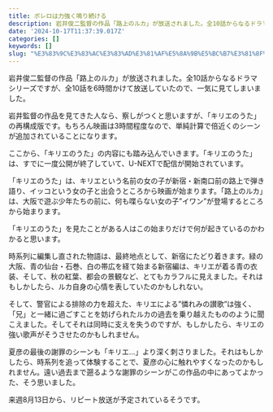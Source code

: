 ```yaml
---
title: ボレロは力強く鳴り続ける
description: 岩井俊二監督の作品「路上のルカ」が放送されました。全10話からなるドラマシリーズですが、全10話を6時間かけて放送していたので、一気に見てしまいました。
date: '2024-10-17T11:37:39.017Z'
categories: []
keywords: []
slug: "%E3%83%9C%E3%83%AC%E3%83%AD%E3%81%AF%E5%8A%9B%E5%BC%B7%E3%81%8F%E9%B3%B4%E3%82%8A%E7%B6%9A%E3%81%91%E3%82%8B"
---
```

岩井俊二監督の作品「路上のルカ」が放送されました。全10話からなるドラマシリーズですが、全10話を6時間かけて放送していたので、一気に見てしまいました。

岩井監督の作品を見てきた人なら、察しがつくと思いますが、「キリエのうた」の再構成版です。もちろん映画は3時間程度なので、単純計算で倍近くのシーンが追加されていることになります。

ここから、「キリエのうた」の内容にも踏み込んでいきます。「キリエのうた」は、すでに一度公開が終了していて、U-NEXTで配信が開始されています。

「キリエのうた」は、キリエという名前の女の子が新宿・新南口前の路上で弾き語り、イッコという女の子と出会うところから映画が始まります。「路上のルカ」は、大阪で遊ぶ少年たちの前に、何も喋らない女の子”イワン”が登場するところから始まります。

「キリエのうた」を見たことがある人はこの始まりだけで何が起きているのかわかると思います。

時系列に編集し直された物語は、最終地点として、新宿にたどり着きます。緑の大阪、青の仙台・石巻、白の帯広を経て始まる新宿編は、キリエが着る青の衣装、そして、秋の紅葉、都会の景観など、とてもカラフルに見えました。それはもしかしたら、ルカ自身の心情を表していたのかもしれない。

そして、警官による排除の力を超えた、キリエによる”憐れみの讃歌”は強く、「兄」と一緒に過ごすことを妨げられたルカの過去を乗り越えたもののように聞こえました。そしてそれは同時に支えを失うのですが、もしかしたら、キリエの強い歌声がそうさせたのかもしれません。

夏彦の最後の謝罪のシーンも「キリエ…」より深く刺さりました。それはもしかしたら、時系列を追って体験することで、夏彦の心に触れやすくなったのかもしれません。遠い過去まで遡るような謝罪のシーンがこの作品の中にあってよかった、そう思いました。

来週8月13日から、リピート放送が予定されているそうです。